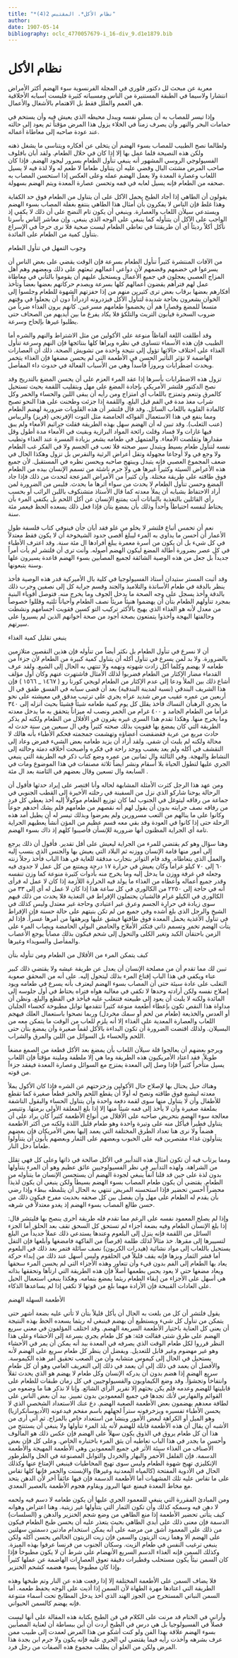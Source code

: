 ```yaml
---
title: "*نظام الأكل*. المقتبس 2(4)"
author: 
date: 1907-05-14
bibliography: oclc_4770057679-i_16-div_9.d1e1879.bib
---
```




#  نظام الأكل 

 معربة عن مبحث لل  دكتور  فلوري  في  المجلة  الفرنسوية 
 سوء الهضم أكثر الأمراض انتشارا ولاسيما في الطبقة المستنيرة من الناس ومسبباته كثيرة فليست أسبابه الأخلاقية هي الغمم والملل فقط بل الاهتمام بالأشغال والأعمال. 

 وإذا تيسر للمصاب به أن يسلي نفسه ويبدل محيطه الذي يعيش فيه وأن يستحم في حمامات البحر والنهر وأن يصرف زمناً في الخلاء يزول هذا المرض مؤقتاً ثم يعود إلى حالته عند عودة صاحبه إلى معاطاة أعماله. 

 ولطالما نصح الطبيب للمصاب بسوء الهضم أن يتخلى عن أفكاره ويتناسى ما يشغل ذهنه ولكن هذه النصيحة قلما عمل بها إلا إذا كان في خلال الطعام. ولقد أبان بافلوف الفسيولوجي الروسي المشهور أنه ينبغي تنأول الطعام بسرور ليجود الهضم. فإذا كان صاحب المرض مشتت البال وقضي عليه أن يتناول طعاماً لا طعم له ولا لذة فيه لا يسيل اللعاب وعصارة المعدة ولا يعمل الهضم عمله وعلى العكس إذا استحسن المصاب به صحفه من الطعام فإنه يسيل لعابه في فمه وتحسن عصارة المعدة ويتم الهضم بسهولة. 

 يقولون أن الطاهي إذا أجاد الطبخ يحمل الآكل على أن يتناول من الطعام فوق حد الكفاية وهذا غلط فإن الناس لا يفكرون بأن أمثال هذا الطاهي ينتفع بغفلة المصاب بسوء الهضم ويستدعي سيلأن اللعاب والعصارة. وينبغي أن يكون تام النضج على أن ذلك لا يكفي إذ الواجب على الآكل أن يتنأوله كما ينبغي على الوجه الذي ينبغي. وإن معاشر الناس بأسرنا نأكل أكلاً رديئاً أي أن طريقتنا في تعاطي الطعام ليست صحية فلا نرى حرجاً في الإسراع بتنأول كمية من الطعام على المائدة.  

 وجوب التمهل في تنأول الطعام 

 من الآفات المنتشرة كثيراً تنأول الطعام بسرعة فإن الوقت يقضي على بعض الناس أن يسرعوا في خضمهم وقضمهم لأن دواعي أعمالهم تبعثهم على ذلك وبعضهم وهم أهل المزاج العصبي يعجلون في جميع الأعمال ويستحيل عليهم أن يقوموا بالتأني في معاطاة عمل لهم فترأهم يقضون أعمالهم كلها بسرعة ويصدم حركاتهم بعضها بعضاً وتأخذ أفكارهم بعضها برقاب بعض ترى كثيرين منهم من إذا حفزتهم الشهوة للطعام وجلسوا إلى الخوان   يشعرون بحاجة شديدة لتنأول الأكل فيزدرونه ازدراداً دون أن يجعلوا في وقتهم متسعاً للمضغ وقصارا هم أن يخضموا طعامهم مسرعين. كانهم يرون الغذاء ضرباً من ضروب السخرة فيأبون التريث والتلكؤ فلا يكاد يفرغ ما بين أيديهم من الصحاف حتى يطلبوا غيرها بإلحاح وسرعة. 

 وقد أطلقت اللغة ألفاظاً منوعة على الأكولين من مثل الاشتراط والنهم والشره أما الطبيب فإن هذه الأسماء تتساوى في نظره ويراها كلها بنتائجها فإن النهم وسرعة تنأول الغذاء على اختلاف حالاتها تؤول إلى نتيجة واحدة من تشويش الصحة. ذلك أن العصارات الهاضمة لا تؤثر التأثير الحسن في الأطعمة التي لم يحسن مضغها فإن الغذاء يتخمر ويحدث اضطرابات وبروزاً فاسداً وهي من الأسباب الفعالة في حدوث داء المفأصل. 

 تزول هذه الاضطرابات بأسرها إذا عقد المرء العزم على أن يحسن المضغ بالتدريج وقد نصح الدكتور فلتشر الأمريكي بإجادة المضغ على مهل وبتقليب اللقمة بحيث تستحيل كالمرق وتنعم وتمتزج باللعاب أي امتزاج ومن رأيه أن يبقى اللبن والحساء والخمر وكل شراب مغذ مدة في الفم قبل البلع. واللقمة إذا جزئت وطحنت على هذا النحو تصبح كالمادة القلوية باللعاب السائل. وقد قال فلتشر أن هذه القلويات ضرورية لهضم الطعام ومما ينفع في هذا الاستعمال الفواكه الحامضة مثل التوت الإفرنجي (فريز) والريباس (عنب الثعلب). وقد تبين له أن الهضم سهل بهذه الطريقة فقلت جراثيم الأمعاء ولم يبق فيها غازات ولا فساد وقلت رائحة المواد البرازية وبقيت في الأمعاء مدة أطول وقل مقدارها وتقلصت الأمعاء. والمتمهل في طعامه يشعر بزيادة المسرة عند الغذاء وتطيب نفسه لتنأول طعام بسيط ويتبدل سير صحته فلا تعب في الجسم ولا في الفكر غب الطعام ولا وجع في ولا أوجاعا مجهولة وتقل أعراض الرثية والنقرس بل تزول وهكذا الحال في ضعف المجموع العصبي فإنه يتبدل ويبتهج صاحبه ويحسن نظره في المستقبل. لأن جميع هذه الأعراض   السيئة وكثيراً غيرها هي ولا جرم ناشئة من تسمم الإنسان بيده من الطعام فوق طاقته على طريقة مختلة. وأن كثيراً من الأمراض المزعجة لتحدث من ذلك فإذا جاد المضغ وحسن تنأول الطعام لا يحدث من سواء أثرها ما يحدث. فليس من الضرورة لمن أراد الاحتفاظ بشبابه أن يملأ معدته كما قال الأستاذ متشنكوف باللبن الرائب أو بحسب رأي القائلين   بالتغذية بالنباتات أنت يمتنع الإنسان عن أكل اللحم بل يكتفي المرء بأن يحتاط لنفسه احتياطاً وأحداً وذلك بأن يمضغ بتأن فإذا فعل ذلك يسعده الحظ فيعمر  مئة  سنة. 

 نعم أن تحمس أتباع فلتشر لا يخلو من غلو فقد أبان جأن فينوفي كتاب فلسفة طول الأعمار أن أحسن ما يداوي به المرء ليبلغ أقصى حدود الشيخوخة أن لا يكون فقط معتدلاً في كل شيء بل أن يكون من أسرة معمرة يبلغ أفرادها ال  مئة  سنة. وقد اعترف الأطباء في كل عصر بضرورة أطالة المضغ ليكون الهضم أصوله. وأنت ترى أن فلتشر لم يأت أمراً جديداً بل جعل من هذه الوصية الشائقة لجميع المصأبين بسوء الهضم قاعدة يسيرون علها وسنة يتبعونها. 

 وقد أثبت المستر ستيدان أستاذ الفسيولوجيا في كلية بال الأميركية قدر هذه الوصية فأخذ ينظر بالدقة في طعام الأساتذة والتلاميذ والجند وقسم جراية كل إلى نصفين وجرب ذلك بالدقة وأخذ يسجل على وجه الصحة ما يدخل الجوف وما يخرج منه. فتوصل أقوياء البنية بمجرد تنأولهم الطعام بتأن أن يهضموا هنيئاً مريئاً نصف الطعام وأحياناً ثلثيه وقللوا خصوصاً من معدل لأنه هو الغذاء الذي يهيج بالأكثر تركيب التو كسين فقويت أجسامهم ونشطت وحالفتها البهجة وأخذوا يتمتعون بصحة أجود من صحة أخوانهم الذين لم يسيروا على سيرتهم. 

 ينبغي تقليل كمية الغذاء 

 أن لا نسرع في تنأول الطعام بل نكثر أيضاً من تنأوله فإن هذين النقصين متلازمين بالضرورة. ولا بد لمن يسرع في تنأول أكله أن يتناول كمية كبيرة من الطعام لأن جزءاً من طعامه لا يهضم وكلما أكل زادت شهوته ونهمه ولا تنتهي به الحال إلى الشبع. ولقد عرف القدماء مضار الإكثار من الطعام فضربوا لذلك الأمثال فاشتهرت عنهم وكان أول مؤلف أشاع ذلك بين الملأ ودعا إلى عدم الإكثار من الطعام لويجي كورنا رو (  ١٤٦٧  _  ١٥٦٦  ) فإن هذا الشريف البندقي (نسبة لمدينة البندقية) بعد أن قضى سبابه في الفسق طفق في ال  أربعين  من عمره عقيب مرض شديد عراه يجري على ترتيب   مدقق في معيشته على نحو ما يجري الرهبأن النساك فأخذ يقلل كل يوم كمية طعامه شيئاً فشيئاً بحيث أنزله إلى  ٣٤٠  غرأما من الطعام الجامد و  ٤٠٠  غرام من الخمر ونصب له ميزاناً   يتحقق به ما يدخل معدته وما يخرج منها. وهكذا تقدم هذا السري غيره يقرون في الأقلال من الطعام ولكنه لم يذكر الطريقة التي كان يمضغ بها فقويت بذلك صحته كثيراً وفي ال  سبعين  من سنة حدث له حادث مربع من عربة فقضقضت أعضاؤه وتهشمت جمجمته فحكم الأطباء بأنه هالك لا محالة ولكنه لم يلبث أن شفي. ولقد أراد أن يزيد طعامه بعض الشيء فمرض وعاد إلى التقشف في أكله ولم يعد يغضب ووجد راحة في فكره وأصبحت أخلاقه دمثة وحالته إلى النشاط والبهجة. وفي الثالثة وال  ثمانين  من عمره وضع كتاب ذكر فيه الطريقة التي ينبغي الجري عليها لتطول الحياة بلا أسقام ونشر أيضاً  ثلاثة  مصنفات في هذا الموضوع ومات في السابعة وال  تسعين  وقال بعضهم في الثامنة بعد ال  مئة  . 

 ومن عهد هذا الرجل كثرت الأمثلة المشابهة لحاله وأنا اقتصر على إيراد حدثها فأقول أن الرحالة يوحنا شاركو الذي نزل من السفينة في رحلته الأخيرة إلى القطب الجنوبي في جماعة من رفاقه ليتوغل في الجنوب لما كان توزيع الطعام موكولاً إليه أخذ يعطي كل فرد من رفاقه نصف جرايته بدون أن يقول لهم أنه نقصهم من طعامهم فلم يشك أحدهم جوعاً وكانوا على ما ينالهم من التعب مسرورين ولم يمرضوا وبذلك تيسر له أن يطيل أمد هذه الرحلة حتى إذا كانوا في العودة وقد بقي معه قسم عظيم من المؤن أنشأ يعطيهم الجراية تامة أي الجراية المظنون أنها ضرورية للإنسأن فأصيبوا كلهم إذ ذاك بسوء الهضم. 

 وهنا سؤال وهو كم يقتضي للمرء من الجراية ليعيش على أقل تقدير. فأقول أن ذلك يرجع إلى أمور منها قامة الإنسان ووزنه ثم البلاد التي يعيش بها والجنس الذي ينسب إليه والعمل الذي يتعاطاه. وقد قام التواتر بتجارب مدققة للغاية في هذا الباب فأخذ رجلاً زنته  ٦٠  إلى  ٧٠  كيلو غراماً وكان يعيش في حرارة  ١٧  درجة ويمتنع من كل عمل لا جدوى فيه وجعله في غرفة ووزن ما يدخل إليه وما يخرج منه بأدوات كثيرة منوعة كما وزن تنفسه وقدر جميع أعماله وأعطاه من الغذاء ما يولد فيه الحرارة اللأزمة إذا كان لا عمل له فرأى أنه في حاجة إلى  ٢٢٥٠  من الكالوري في كل ساعة هذا إذا كان لا عمل له أي إلى  ٣٣  من الكالوري في الكيلو غرام فالشبان يحتملون الإفراط في التغذية فلا يحدث   من ذلك فيهم سوى زيادة في حرارة الجسم وعرق غير اعتيادي وحاجة غير معتدل وليس كذلك في الشيخ والرجل الذي بلغ أشده وفي جميع من لم تكن بنيتهم على حالة حسنة فإن الإفراط في   تنأول الأغذية يحمل المعدة فوق طاقتها فيشق عليها ويرهقها من أمرها عسراً. فإذا لم يتأت الهضم تخمر وتسمم ذاتي فتكثر الأملاح والحامض البولي الحامضة ويصاب المرء على الزمن باحتقأن الكبد وتغير الكلى والتحول إلى شحم فيكون بذلك مصاباً يوجع الأعصاب والمفأصل والسويداء وغيرها. 

 كيف يتمكن المرء من الأقلال من الطعام ومن تنأوله بتأن 

 تبين لك مما تقدم أن من مصلحة الإنسان أن يعدل عن طريقة عيشه ولا يقتضي ذلك كبير عناء ويكفي في هذا الباب إقناع المرء بذلك ليتحول إليه. على أنه من المحقق صعوبة التغلب على عادة سيئة حتى أن المصاب بسوء الهضم ليعترف بأنه يسرع في طعامه ويود إصلاح نفسه ولكن أرادته وحدها لا تكفي في مغالبة هواه فتراه يحتاط في أول جلوسه إلى المائدة ولكنه لا يلبث أن يعود إلى طبيعته فتتغلب عليه فيأخذ في القطع والبلع. ونظن أن مداواة هذا النقص تكون بإعطاء أطعمة منوعة كثيراً تتقدمها توابل مطبوخة كحساء الجلبان أو العدس والخذيعة (طعام من لحم أو سمك مخردل) وربما نصحوا باستعمال العلك فيهجم اللعاب والعصارة المعدية على الغذاء إلا أنه يلزم للعاب من الوقت ما يتمكن معه من البسيلان. ولذلك اقتضت الضرورة أن تكون البداءة بالأكل لقماً صغيرة وأن يمضغ بتأن حتى اللحم والحساء بل السوائل من اللبن والمرق والشراب. 

 ويرجو بعضهم أن يعالجوا قلة سيلأن اللعاب بأن يمضغ بعد الأكل قطعة من الصمغ مضغاً طويلاً. فقد اعتاد الأمريكيون هذه الطريقة وما هي إلا ملطفة وملينة   مؤقتاً فإن اللعاب يسيل متأخراً كثيراً فإذا وصل إلى المعدة يمتزج مع السوائل وعصارة المعدة فيفقد جزءاً من قوته. 

 وهناك حيل يحتال بها لإصلاح حال الأكولين وزحزحتهم عن الشره فإذا كان الأكول يملأ معدته ليشبع فوق طاقته ونصح له أولا أن يقطع اللحم والخبز قطعاً صغيرة كما تقطع للأطفال وأن لا يتناول منها سوى لقمة دفعة واحدة وأن يتناول الحساء والبقول الناشفة بملعقة صغيرة وأن لا يأخذ إلى فمه شيئاً منها إلا إذا بلغ المعلقة الأولى برمتها. وتتيسر معالجة سوء الهضم بتحريض صاحبه على الأقلال من أنواع الأطعمة كثيراً كان يراد على أن يتناول فطيراً فيأكل منه على وتيرة واحدة وهو طعام قليل اللذة ولكنه من أكثر الأطعمة   هضماً ولا نرى هنا تعداد الطرق المختلفة التي يعمد إليها بعض الأمريكان فإن بعضهم يتنأولون غذاء مقتصرين فيه على الحبوب وبعضهم على الثمار وبعضهم يأبون أن يتنأولوا طعاماً دخل النار. 

 ومما يرتاب فيه أن تكون أمثال هذه التدأبير في الأكل صالحة في ذاتها وعلى كل فهي تقلل من الشراهة. ولهذه التدأبير في نظر الفسيولوجيين عائق عظيم وهو أن المرء يتنأولها بدون لذة على حين قد قلنا آنفاً ينبغي لجودة الهضم أن يستحسن الإنسان ما يتنأوله من الطعام. يقتضي أن يكون طعام المصاب بسوء الهضم بسيطاً ولكن ينبغي أن يكون لذيذاً محضراً أحسن تحضير فإذا استحسنه المريض تنتهي به الحال أن يتلمظه ببطء وإذا رضي بأن يقدم له الطعام على مهل وأن يفصل بين كل صحفه بحديث مفرح فيكون ذلك من حسن طالع المصاب بسوء الهضم إذ يغدو معتدلاً في شرهه. 

 وإذا لم يصلح المعمود نفسه على الرغم مما تقدم فله طريقة أخرى ينصح بها فليتشر قال: إذا بلغ الإنسأن الطعام وفيه بضعة أجزاء لم تستحق كل السحق تقف بعد الحلق أما الجزء السائل من اللقمة فإنه ينزل إلى البلعوم وعندها يستدعي ذلك عملاً جديداً من البلع لتسييرها إلى مقرها. خذ مثالاً لذلك طلمة (قرصاً) من الفاكهة فامضغها وأبلعها فإن التفل يستحيل باللعاب إلى مواد نشائية (هيدرات الكربون) نصف سائلة فتمر بعد ذلك في البلعوم أما قشر الثمار وبزها فإنه يقف قليلاً في الحلقوم وليس أسهل عند ذلك من إبداء   حركة يعاد بها الطعام إلى الفم بدون قيء وأن تتعاور وهذه الأجزاء التي لم يحسن المرء سحقها ويعاد مضغها حتى لا يعود يحس بطعمها أصلاً فإن هذه الطريقة التي ارتآها وتحققها بذاته هي أسهل على الأجزاء من إبقاء الطعام ريثما يمضغ بتمامه. وهكذا ينبغي استعمال الحيل على العادات القبيحة فإن الأرادة مهما بلغ من قوتها لا تكفي إذا لم يساعدها الذكاء. 

 الأطعمة السهلة الهضم 

 يقول فلتشر أن كل من بلغت به الحال أن يأكل قليلاً بتأن لا تأتي عليه بضعة أشهر حتى يتمكن من تنأول كل شيء ويستطيع أن يهضم فينبغي له ريثما يسعده الحظ بهذه النتيجة أن يعنى كل العناية باختيار الأطعمة السريعة الهضم. وقد اختلف المؤلفون في معنى سريع الهضم على طرق شتى فقالت فئة: هو كل طعام يجري بسرعة إلى الأحشاء وعلى هذا   النظر قرروا لكل طعام الوقت الذي يصرفه في المعدة بيد أنه يمكن أن يمر في الأحشاء وهو غير مهضوم وغير قابل للتعديل. ويفضل أن ينظر كل طعام سريع على الهضم لأنه يستحيل في الحال إلى كيموس متشابه وأن من الصعب تحقيق أمر هذه الكيموسة. والأفضل أن يعمد في ذلك إلى أن يعمد في ذلك إلى التعريف العامي وهو أن كل طعام سريع الهضم إذا هضم بدون أن يدركه الإنسان وكل طعام لا يهضم هو الذي يحدث ثقلاً وانتفاخاً وتجشؤاً. وقد وضع الكيماويون والفسيولوجيين في كل زمان طبقات للطعام على قابليتها للهضم وعدمه فلم يكن بحثهم إلا تقرير الرأي الشائع. وإنا لا نذكر هنا ما وضعوه من القوائم والفهارس لأنك تجدها في جميع المعمودين بدون تمييز. بيد أن بعض الناس على لطافة معدهم يهضمون بعض الأطعمة الصعبة الهضم. دع عنك الاستعداد الشخصي الذي لا يحسن الأطباء تفسيره ويزخرفونه ستراً لجهلهم باسم مفخم فيدعونه (الأديوسأنكرازيا) وهو الميل أو الكراهة لبعض الأمور وينشأ من استعداد خاص بالمزاج. ثم أني أرى من الأشبه أن يقال أن هذه الأطعمة قابلة للهضم لأنه يلذ المرء تنأولها ولا ينبغي أن يستنتج من هذا أن كل طعام يروق في الذوق يكون سهلاً على الهضم فإن عكس ذلك هو المألوف وأحسن ما يجدر في هذا الباب تعاطيه أن يثق المرء باختباره الخاص. وعلى كل فإن بعض الأصناف من الغذاء سيئة الأثر في جميع المعمودين وهي الأطعمة المهيجة والأطعمة الدسمة. فإن الفلفل الأحمر والبهار والخردل   والتوابل المصنوعة في الخل والطرطور الإنكليزي تهيج شهوة الطعام وليس سوى تهيج المخاطيات فينبغي الإمتاع عنها وكذلك الحال في الأدوية المفتحة (كالمياه المعدنية وغيرها) والإبسنت والخمر فإنها كلها تقاس على ما تقاس عليه تلك المشهيات أما الأطعمة الدسمة فإن فيها عائقاً أخر لأن الدهن يتحد مع مخاط المعدة فيمنع عنها البروز ويقاوم هجوم الأطعمة بالعصير المعدي. 

 ومن المبادئ المقررة التي ينبغي للمعمود الجري عليها أن يكون طعامه لا دسم فيه ولحمه لا دهن فيه وسمكه كذلك وأن تكون الثمار التي يتنأولها غير زيتية. وهنا اعتراض وهوانه كيف يتأتى تحضير الأطعمة إذا منع الطاهي من وضع شجم الخنزير والدهن و (السلسات) الدسمة فإن معنى ذلك على أيدي الطاهي بحيث يتعذر عليه أن يحسن طبخ الطعام فيكون من ذلك على المعمود أشق من مرضه على أنه يمكن استخدام مادتين دسمتين سهلتين على   الهضم ألا وهما زيت الزيتون والسمن فإن زيت الزيتون الخالص يحسن أكله ولكن ينبغي ترغيب النفس في طعام الزيت. وسكان الجنوب من فرنسا عرفوا بهذه الميزة. وكذلك السمن فإنه الغذاء الدسم السريع الأنهضام على شرط أن لا يكون مطبوخاً فإذا كان السمن نيئاً يكون مستحلب وقطيرات دقيقة تعوق العصارات الهاضمة عن عملها كثيراً وإذا كان مطبوخاً يسوء هضمه كشحم الخنزير. 

 فلا يضاف السمن على الأطعمة المختلفة إلا إذا رفعت هذه عن النار وتم طبخها وهذه الطريقة التي اعتادها مهرة الطهاة لأن السمن إذا أذيت على الوجه يحفظ طعمه. أما السمن النباتي المستخرج من الجوز الهند الذي أخذ يدخل المطابخ تحت أسماء متنوعة فإنه يهضم كالسمن الحيواني. 

 وأراني في الختام قد مرنت على الكلام في فن الطبخ بكتابة هذه المقالة على أنها ليست فصلاً في الفسيولوجيا بل هي درس في الطبخ أردت أن أبن ببساطة أن لعناية المصأبين بسوء الهضم علاقة بهذا الفن ولو كنت أشكو من هذا المرض لعمدت إلى طبيب ممن عرف بشرهه وأخذت رأيه فيما يقتضي لي الجري عليه فإنه يكون ولا جرم ابن بجدة هذا المرض ولكن من الغلو أن يطلب مجموع هذه الصفات من رجل فرد.  
